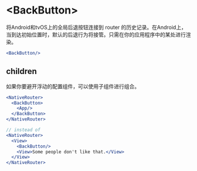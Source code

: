 # &lt;BackButton>

将Android和tvOS上的全局后退按钮连接到 router 的历史记录。在Android上，当到达初始位置时，默认的后退行为将接管。只需在你的应用程序中的某处进行渲染。

```jsx
<BackButton/>
```

## children

如果你要避开浮动的配置组件，可以使用子组件进行组合。

```jsx
<NativeRouter>
  <BackButton>
    <App/>
  </BackButton>
</NativeRouter>

// instead of
<NativeRouter>
  <View>
    <BackButton/>
    <View>Some people don't like that.</View>
  </View>
</NativeRouter>
```


